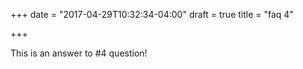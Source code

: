 +++
date = "2017-04-29T10:32:34-04:00"
draft = true
title = "faq 4"

+++

This is an answer to #4 question!
